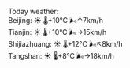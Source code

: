Today weather:  
Beijing: ☀️   🌡️+10°C 🌬️↑7km/h  
Tianjin: ☀️   🌡️+10°C 🌬️→15km/h  
Shijiazhuang: ☀️   🌡️+12°C 🌬️↖8km/h  
Tangshan: ☀️   🌡️+8°C 🌬️→18km/h  
